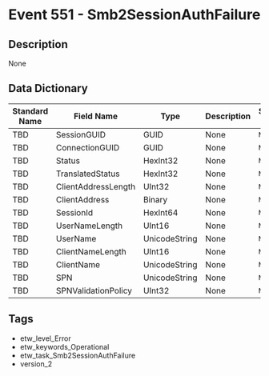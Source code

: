 # Event 551 - Smb2SessionAuthFailure

## Description
None

## Data Dictionary
|Standard Name|Field Name|Type|Description|Sample Value|
|---|---|---|---|---|
|TBD|SessionGUID|GUID|None|`None`|
|TBD|ConnectionGUID|GUID|None|`None`|
|TBD|Status|HexInt32|None|`None`|
|TBD|TranslatedStatus|HexInt32|None|`None`|
|TBD|ClientAddressLength|UInt32|None|`None`|
|TBD|ClientAddress|Binary|None|`None`|
|TBD|SessionId|HexInt64|None|`None`|
|TBD|UserNameLength|UInt16|None|`None`|
|TBD|UserName|UnicodeString|None|`None`|
|TBD|ClientNameLength|UInt16|None|`None`|
|TBD|ClientName|UnicodeString|None|`None`|
|TBD|SPN|UnicodeString|None|`None`|
|TBD|SPNValidationPolicy|UInt32|None|`None`|

## Tags
* etw_level_Error
* etw_keywords_Operational
* etw_task_Smb2SessionAuthFailure
* version_2